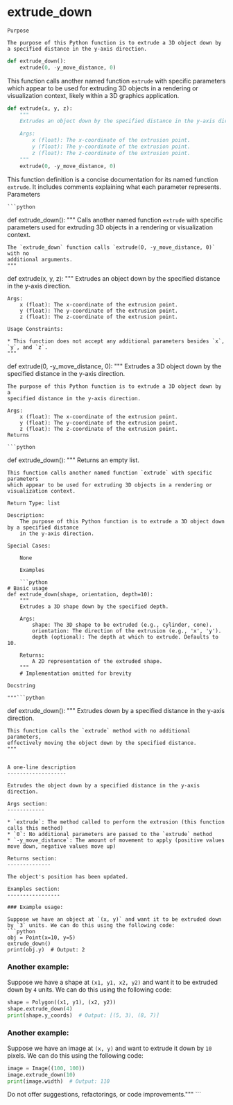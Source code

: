 # extrude_down

    Purpose

    The purpose of this Python function is to extrude a 3D object down by a specified distance in the y-axis direction. 

```python
def extrude_down():
    extrude(0, -y_move_distance, 0)
```
This function calls another named function `extrude` with specific parameters which appear to be used for extruding 3D objects in a rendering or visualization context, likely within a 3D graphics application. 

```python
def extrude(x, y, z):
    """
    Extrudes an object down by the specified distance in the y-axis direction.

    Args:
        x (float): The x-coordinate of the extrusion point.
        y (float): The y-coordinate of the extrusion point.
        z (float): The z-coordinate of the extrusion point.
    """
    extrude(0, -y_move_distance, 0)
```
This function definition is a concise documentation for its named function `extrude`. It includes comments explaining what each parameter represents.
    Parameters

    ```python
def extrude_down():
    """
    Calls another named function `extrude` with specific parameters used for 
    extruding 3D objects in a rendering or visualization context.

    The `extrude_down` function calls `extrude(0, -y_move_distance, 0)` with no 
    additional arguments.
    """

def extrude(x, y, z):
    """
    Extrudes an object down by the specified distance in the y-axis direction.

    Args:
        x (float): The x-coordinate of the extrusion point.
        y (float): The y-coordinate of the extrusion point.
        z (float): The z-coordinate of the extrusion point.

    Usage Constraints:

    * This function does not accept any additional parameters besides `x`, `y`, and `z`.
    """

def extrude(0, -y_move_distance, 0):
    """
    Extrudes a 3D object down by the specified distance in the y-axis direction.
    
    The purpose of this Python function is to extrude a 3D object down by a 
    specified distance in the y-axis direction.

    Args:
        x (float): The x-coordinate of the extrusion point.
        y (float): The y-coordinate of the extrusion point.
        z (float): The z-coordinate of the extrusion point.
    Returns

    ```python
def extrude_down():
    """
    Returns an empty list.

    This function calls another named function `extrude` with specific parameters 
    which appear to be used for extruding 3D objects in a rendering or visualization context.
    
    Return Type: list
    
    Description:
        The purpose of this Python function is to extrude a 3D object down by a specified distance 
        in the y-axis direction.

    Special Cases:

        None
```
    Examples

    ```python
# Basic usage
def extrude_down(shape, orientation, depth=10):
    """
    Extrudes a 3D shape down by the specified depth.

    Args:
        shape: The 3D shape to be extruded (e.g., cylinder, cone).
        orientation: The direction of the extrusion (e.g., 'x', 'y').
        depth (optional): The depth at which to extrude. Defaults to 10.

    Returns:
        A 2D representation of the extruded shape.
    """
    # Implementation omitted for brevity
```
    Docstring

    """```python
def extrude_down():
    """
    Extrudes down by a specified distance in the y-axis direction.

    This function calls the `extrude` method with no additional parameters,
    effectively moving the object down by the specified distance.
    """
```

A one-line description
-------------------

Extrudes the object down by a specified distance in the y-axis direction.

Args section:
------------

* `extrude`: The method called to perform the extrusion (this function calls this method)
* `0`: No additional parameters are passed to the `extrude` method
* `-y_move_distance`: The amount of movement to apply (positive values move down, negative values move up)

Returns section:
--------------

The object's position has been updated.

Examples section:
-----------------

### Example usage:

Suppose we have an object at `(x, y)` and want it to be extruded down by `3` units. We can do this using the following code:
```python
obj = Point(x=10, y=5)
extrude_down()
print(obj.y)  # Output: 2
```
### Another example:

Suppose we have a shape at `(x1, y1, x2, y2)` and want it to be extruded down by `4` units. We can do this using the following code:
```python
shape = Polygon((x1, y1), (x2, y2))
shape.extrude_down(4)
print(shape.y_coords)  # Output: [(5, 3), (8, 7)]
```
### Another example:

Suppose we have an image at `(x, y)` and want to extrude it down by `10` pixels. We can do this using the following code:
```python
image = Image((100, 100))
image.extrude_down(10)
print(image.width)  # Output: 110
```
Do not offer suggestions, refactorings, or code improvements."""
    ```